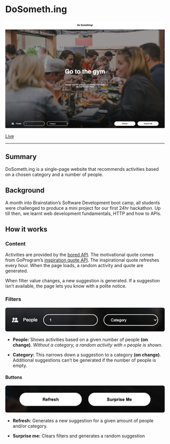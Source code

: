 # DoSometh.ing

![App screenshot showing activity suggestions and filters](./assets/readme/00_main.png)

[Live](https://pensive1.github.io/Do-Something/)

---

## Summary

DoSometh.ing is a single-page website that recommends activities based on a chosen category and a number of people.

## Background

A month into Brainstation’s Software Development boot camp, all students were challenged to produce a mini project for our first 24hr hackathon. Up till then, we learnt web development fundamentals, HTTP and how to APIs.

## How it works

### Content

Activities are provided by the [bored API](https://www.boredapi.com/). The motivational quote comes from GoProgram’s [inspiration quote API](https://api.goprogram.ai/inspiration/docs/). The inspirational quote refreshes every hour. When the page loads, a random activity and quote are generated.

When filter value changes, a new suggestion is generated. If a suggestion isn’t available, the page lets you know with a polite notice.

### Filters

![Interface filters](./assets/readme/01_filters.png)

- **People:** Shows activities based on a given number of people **(on change)**. _Without a category, a random activity with `n` people is shown_.

- **Category:** This narrows down a suggestion to a category **(on change)**. Additional suggestions can’t be generated if the number of people is empty.

#### Buttons

![Interface buttons](./assets/readme/02_buttons.png)

- **Refresh:** Generates a new suggestion for a given amount of people and/or category.

- **Surprise me:** Clears filters and generates a random suggestion
